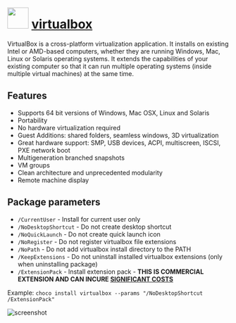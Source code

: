 # <img src="https://cdn.jsdelivr.net/gh/chocolatey-community/chocolatey-packages@c9f08adeb0cc2dcda323211894358e69d3af323c/icons/virtualbox.png" width="48" height="48"/> [virtualbox](https://chocolatey.org/packages/virtualbox)

VirtualBox is a cross-platform virtualization application. It installs on existing Intel or AMD-based computers, whether they are running Windows, Mac, Linux or Solaris operating systems. It extends the capabilities of your existing computer so that it can run multiple operating systems (inside multiple virtual machines) at the same time.

## Features

- Supports 64 bit versions of Windows, Mac OSX, Linux and Solaris
- Portability
- No hardware virtualization required
- Guest Additions: shared folders, seamless windows, 3D virtualization
- Great hardware support: SMP, USB devices, ACPI, multiscreen, ISCSI, PXE network boot
- Multigeneration branched snapshots
- VM groups
- Clean architecture and unprecedented modularity
- Remote machine display

## Package parameters

- `/CurrentUser`       - Install for current user only
- `/NoDesktopShortcut` - Do not create desktop shortcut
- `/NoQuickLaunch`     - Do not create quick launch icon
- `/NoRegister`        - Do not register virtualbox file extensions
- `/NoPath`            - Do not add virtualbox install directory to the PATH
- `/KeepExtensions`    - Do not uninstall installed virtualbox extensions (only when uninstalling package)
- `/ExtensionPack`     - Install extension pack - **THIS IS COMMERCIAL EXTENSION AND CAN INCURE [SIGNIFICANT COSTS](https://web.archive.org/web/20171201035409/https://www.virtualbox.org/wiki/Licensing_FAQ)**

Example: `choco install virtualbox --params "/NoDesktopShortcut /ExtensionPack"`


![screenshot](https://github.com/chocolatey-community/chocolatey-coreteampackages/blob/master/automatic/virtualbox/screenshot.png?raw=true)
